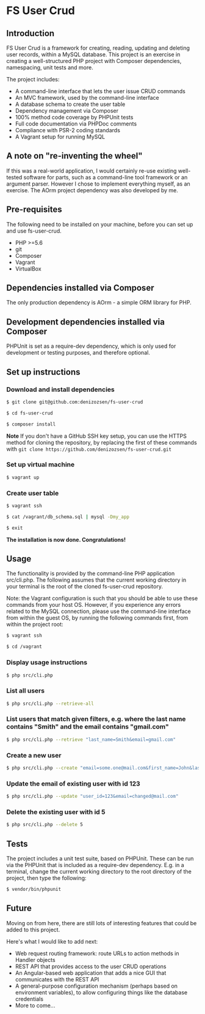 # FS User Crud

## Introduction

FS User Crud is a framework for creating, reading, updating and deleting user records, within a MySQL database.
This project is an exercise in creating a well-structured PHP project with Composer dependencies, namespacing,
unit tests and more.

The project includes:

* A command-line interface that lets the user issue CRUD commands
* An MVC framework, used by the command-line interface
* A database schema to create the user table
* Dependency management via Composer
* 100% method code coverage by PHPUnit tests
* Full code documentation via PHPDoc comments
* Compliance with PSR-2 coding standards
* A Vagrant setup for running MySQL

## A note on "re-inventing the wheel"

If this was a real-world application, I would certainly re-use existing well-tested software for parts, such as a
command-line tool framework or an argument parser. However I chose to implement everything myself, as an exercise.
The AOrm project dependency was also developed by me.

## Pre-requisites

The following need to be installed on your machine, before you can set up and use fs-user-crud.

* PHP >=5.6
* git
* Composer
* Vagrant
* VirtualBox

## Dependencies installed via Composer

The only production dependency is AOrm - a simple ORM library for PHP.

## Development dependencies installed via Composer

PHPUnit is set as a require-dev dependency, which is only used for development or testing purposes, and therefore
optional.

## Set up instructions

### Download and install dependencies
```bash
$ git clone git@github.com:denizozsen/fs-user-crud

$ cd fs-user-crud

$ composer install
```
**Note**
If you don't have a GitHub SSH key setup, you can use the HTTPS method for cloning the repository, by replacing the
first of these commands with `git clone https://github.com/denizozsen/fs-user-crud.git`

### Set up virtual machine
```bash
$ vagrant up
```

### Create user table
```bash
$ vagrant ssh

$ cat /vagrant/db_schema.sql | mysql -Dmy_app

$ exit
```

**The installation is now done. Congratulations!**

## Usage

The functionality is provided by the command-line PHP application src/cli.php. The following assumes that the current
working directory in your terminal is the root of the cloned fs-user-crud repository.

Note: the Vagrant configuration is such that you should be able to use these commands from your host OS. However, if
you experience any errors related to the MySQL connection, please use the command-line interface from within the guest
OS, by running the following commands first, from within the project root:
```bash
$ vagrant ssh

$ cd /vagrant
```

### Display usage instructions
```bash
$ php src/cli.php
```

### List all users
```bash
$ php src/cli.php --retrieve-all
```

### List users that match given filters, e.g. where the last name contains "Smith" and the email contains "gmail.com"
```bash
$ php src/cli.php --retrieve "last_name=Smith&email=gmail.com"
```

### Create a new user
```bash
$ php src/cli.php --create "email=some.one@mail.com&first_name=John&last_name=Doe&password=hardT0Gue55"
```

### Update the email of existing user with id 123
```bash
$ php src/cli.php --update "user_id=123&email=changed@mail.com"
```

### Delete the existing user with id 5
```bash
$ php src/cli.php --delete 5
```

## Tests

The project includes a unit test suite, based on PHPUnit. These can be run via the PHPUnit that is included
as a require-dev dependency. E.g. in a terminal, change the current working directory to the root directory of the
project, then type the following:

```bash
$ vendor/bin/phpunit
```

## Future

Moving on from here, there are still lots of interesting features that could be added to this project.

Here's what I would like to add next:

* Web request routing framework: route URLs to action methods in Handler objects
* REST API that provides access to the user CRUD operations
* An Angular-based web application that adds a nice GUI that communicates with the REST API
* A general-purpose configuration mechanism (perhaps based on environment variables), to allow configuring things like the database credentials
* More to come...
